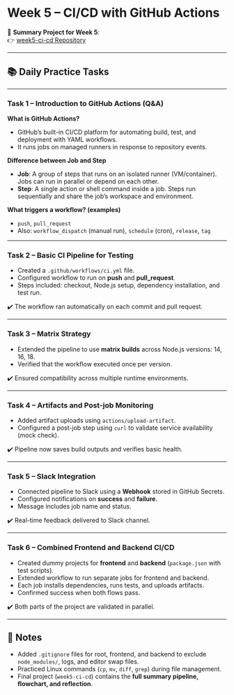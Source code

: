 # Week 5 – CI/CD with GitHub Actions

📌 **Summary Project for Week 5**:  
👉 [week5-ci-cd Repository](https://github.com/nugusu20/week5-ci-cd)

---

## 📚 Daily Practice Tasks

---

### Task 1 – Introduction to GitHub Actions (Q&A)

**What is GitHub Actions?**  
- GitHub’s built-in CI/CD platform for automating build, test, and deployment with YAML workflows.  
- It runs jobs on managed runners in response to repository events.  

**Difference between Job and Step**  
- **Job**: A group of steps that runs on an isolated runner (VM/container). Jobs can run in parallel or depend on each other.  
- **Step**: A single action or shell command inside a job. Steps run sequentially and share the job’s workspace and environment.  

**What triggers a workflow? (examples)**  
- `push`, `pull_request`  
- Also: `workflow_dispatch` (manual run), `schedule` (cron), `release`, `tag`  

---

### Task 2 – Basic CI Pipeline for Testing

- Created a `.github/workflows/ci.yml` file.  
- Configured workflow to run on **push** and **pull_request**.  
- Steps included: checkout, Node.js setup, dependency installation, and test run.  

✔️ The workflow ran automatically on each commit and pull request.  

---

### Task 3 – Matrix Strategy

- Extended the pipeline to use **matrix builds** across Node.js versions: 14, 16, 18.  
- Verified that the workflow executed once per version.  

✔️ Ensured compatibility across multiple runtime environments.  

---

### Task 4 – Artifacts and Post-job Monitoring

- Added artifact uploads using `actions/upload-artifact`.  
- Configured a post-job step using `curl` to validate service availability (mock check).  

✔️ Pipeline now saves build outputs and verifies basic health.  

---

### Task 5 – Slack Integration

- Connected pipeline to Slack using a **Webhook** stored in GitHub Secrets.  
- Configured notifications on **success** and **failure**.  
- Message includes job name and status.  

✔️ Real-time feedback delivered to Slack channel.  

---

### Task 6 – Combined Frontend and Backend CI/CD

- Created dummy projects for **frontend** and **backend** (`package.json` with test scripts).  
- Extended workflow to run separate jobs for frontend and backend.  
- Each job installs dependencies, runs tests, and uploads artifacts.  
- Confirmed success when both flows pass.  

✔️ Both parts of the project are validated in parallel.  

---

## 📌 Notes
- Added `.gitignore` files for root, frontend, and backend to exclude `node_modules/`, logs, and editor swap files.  
- Practiced Linux commands (`cp`, `mv`, `diff`, `grep`) during file management.  
- Final project (`week5-ci-cd`) contains the **full summary pipeline, flowchart, and reflection**.  

